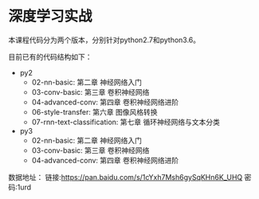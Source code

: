 # 深度学习实战

本课程代码分为两个版本，分别针对python2.7和python3.6。

目前已有的代码结构如下：


- py2
	- 02-nn-basic: 第二章 神经网络入门
	- 03-conv-basic: 第三章 卷积神经网络
	- 04-advanced-conv: 第四章 卷积神经网络进阶
	- 06-style-transfer: 第六章 图像风格转换
	- 07-rnn-text-classification: 第七章 循环神经网络与文本分类
- py3
	- 02-nn-basic: 第二章 神经网络入门
	- 03-conv-basic: 第三章 卷积神经网络
	- 04-advanced-conv: 第四章 卷积神经网络进阶


数据地址：
链接:https://pan.baidu.com/s/1cYxh7Msh6gySqKHn6K_UHQ  密码:1urd